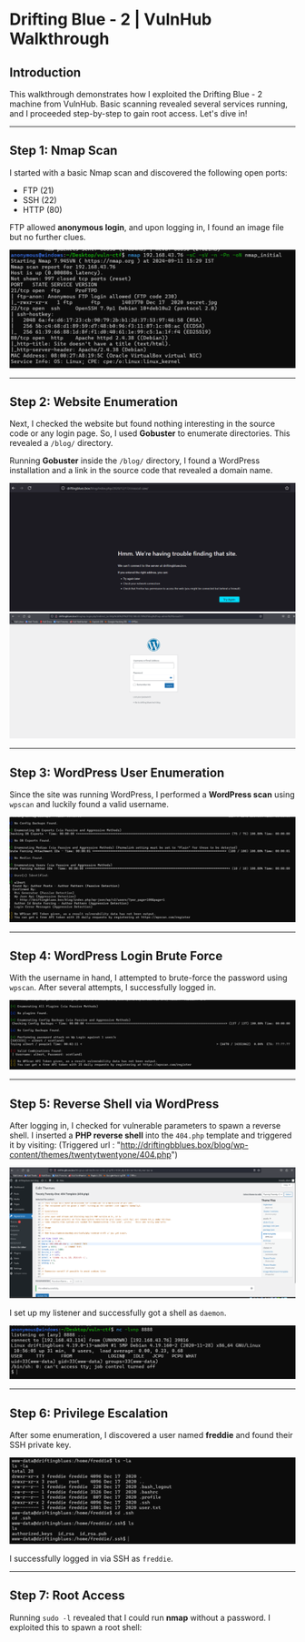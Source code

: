 # Drifting Blue - 2 | VulnHub Walkthrough

## Introduction
This walkthrough demonstrates how I exploited the Drifting Blue - 2 machine from VulnHub. Basic scanning revealed several services running, and I proceeded step-by-step to gain root access. Let's dive in!

---

## Step 1: Nmap Scan

I started with a basic Nmap scan and discovered the following open ports:

- FTP (21)
- SSH (22)
- HTTP (80)

FTP allowed **anonymous login**, and upon logging in, I found an image file but no further clues.

![Image 1](https://github.com/sagar-sehrawat/VulnHub-Machine-Solutions/blob/main/Drifting%20Blue%20--%202/img/img1.png)

---

## Step 2: Website Enumeration

Next, I checked the website but found nothing interesting in the source code or any login page. So, I used **Gobuster** to enumerate directories. This revealed a `/blog/` directory.

Running **Gobuster** inside the `/blog/` directory, I found a WordPress installation and a link in the source code that revealed a domain name.

![Image 2](https://github.com/sagar-sehrawat/VulnHub-Machine-Solutions/blob/main/Drifting%20Blue%20--%202/img/img2.png)
![Image 3](https://github.com/sagar-sehrawat/VulnHub-Machine-Solutions/blob/main/Drifting%20Blue%20--%202/img/img3.png)

---

## Step 3: WordPress User Enumeration

Since the site was running WordPress, I performed a **WordPress scan** using `wpscan` and luckily found a valid username.

![Image 4](https://github.com/sagar-sehrawat/VulnHub-Machine-Solutions/blob/main/Drifting%20Blue%20--%202/img/img4.png)

---

## Step 4: WordPress Login Brute Force

With the username in hand, I attempted to brute-force the password using `wpscan`. After several attempts, I successfully logged in.

![Image 5](https://github.com/sagar-sehrawat/VulnHub-Machine-Solutions/blob/main/Drifting%20Blue%20--%202/img/img5.png)

---

## Step 5: Reverse Shell via WordPress

After logging in, I checked for vulnerable parameters to spawn a reverse shell. I inserted a **PHP reverse shell** into the `404.php` template and triggered it by visiting:
(Triggered url : "http://driftingbblues.box/blog/wp-content/themes/twentytwentyone/404.php")

![Image 6](https://github.com/sagar-sehrawat/VulnHub-Machine-Solutions/blob/main/Drifting%20Blue%20--%202/img/img6.png)

I set up my listener and successfully got a shell as `daemon`.

![Image 7](https://github.com/sagar-sehrawat/VulnHub-Machine-Solutions/blob/main/Drifting%20Blue%20--%202/img/img7.png)

---

## Step 6: Privilege Escalation

After some enumeration, I discovered a user named **freddie** and found their SSH private key.

![Image 8](https://github.com/sagar-sehrawat/VulnHub-Machine-Solutions/blob/main/Drifting%20Blue%20--%202/img/img8.png)

I successfully logged in via SSH as `freddie`.

---

## Step 7: Root Access

Running `sudo -l` revealed that I could run **nmap** without a password. I exploited this to spawn a root shell:


